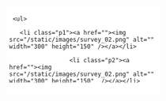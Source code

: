 <!DOCTYPE html>

<html xmlns="http://www.w3.org/1999/xhtml">

<head>

<meta http-equiv="Content-Type" content="text/html; charset=utf-8" />

<script src="https://code.jquery.com/jquery-3.1.1.min.js"></script>

<style type="text/css">

/*图片轮播*/

.box{

   margin-top: 20px;

   margin-left: 40px;

   height: 180px;

    background-color: white;

   position: relative;

   float: left;

}

.list{

   width: 300px;

   height: 150px;

   overflow: hidden;

   margin: 5px;

}

.next{

   right: 0;

}

.list li{

   position: absolute;

   top: 0;

   left: 0;

   list-style: none;

   opacity: 0;

   transition: all 0.3s ease-out;

}

.list img{

   border: 1px solid #DDD;

   float: left;

}

.list .p1{

   transform:translate3d(-100px,0,0) scale(0.70);

}

.list .p2{

   transform:translate3d(0px,0,0) scale(0.70);

   transform-origin:0 50%;

   opacity: 0.8;

   z-index: 2;

}

.list .p3{

   transform:translate3d(100px,0,0) scale(1);

   z-index: 3;

   opacity: 1;

}

.list .p4{

   transform:translate3d(200px,0,0) scale(0.70);

   transform-origin:100% 50%;

   opacity: 0.8;

   z-index: 2;

}

.list .p5{

   transform:translate3d(300px,0,0) scale(0.70);

}

.list .p6{

   transform:translate3d(400px,0,0) scale(0.70);

}

.list .p7{

   transform:translate3d(500px,0,0) scale(0.70);

}



.buttons{



 /*  width: 600px;*/

   height: 30px;

   bottom: 0;

   margin-left: 0px;

   text-align: center;

   padding-top: 10px;

}

.buttons a{

   display: inline-block;

   width: 35px;

   height: 5px;

   padding-top: 4px;

   cursor: pointer;

}



.buttons span{

   display: block;

   width: 35px;

   height: 1px;

   background: #DDDDDD;

}

.buttons .blue{

   background: #62a60a;

}

/*图片轮播结束*/

</style>

<title>图片轮播演示</title>

<script>

var $a=$(".buttons a");

var $s=$(".buttons span");

var cArr=[".list p7",".list p6",".list p5",".list p4",".list p3",".list p2",".list p1"];

var index=0;

window.onload=function(){

$a=$(".buttons a");

$s=$(".buttons span");

$(".next").click(

function(){

nextimg();

}

)

$(".prev").click(

function(){

previmg();

}

)

$(".buttons a").each(function(){

//通过底下按钮点击切换

$(this).click(function(){

var myindex=$(this).index();

var b=myindex-index;

if(b==0){

return;

}

else if(b>0) {

var newarr=cArr.splice(0,b);

cArr=$.merge(cArr,newarr);

$(".list li").each(function(i,e){

$(e).removeClass().addClass(cArr[i]);

})

index=myindex;

show();

}

else if(b<0){

cArr.reverse();

var oldarr=cArr.splice(0,-b)

cArr=$.merge(cArr,oldarr);

cArr.reverse();

$(".list li").each(function(i,e){

$(e).removeClass().addClass(cArr[i]);

})

index=myindex;

show();

}

})

})

}

//上一张

function previmg(){

cArr.unshift(cArr[6]);

cArr.pop();

//i是元素的索引，从0开始

//e为当前处理的元素

//each循环，当前处理的元素移除所有的class，然后添加数组索引i的class

$(".list li").each(function(i,e){

$(e).removeClass().addClass(cArr[i]);

})

index--;

if (index<0) {

index=6;

}

show();

}



//下一张

function nextimg(){

cArr.push(cArr[0]);

cArr.shift();

$(".list li").each(function(i,e){

$(e).removeClass().addClass(cArr[i]);

})

index++;

if (index>6) {

index=0;

}

show();

}

//改变底下按钮的背景色

function show(){

$($s).eq(index).addClass("blue").parent().siblings().children().removeClass("blue");

}



//点击class为p2的元素触发上一张照片的函数

$(document).on("click",".list .p2",function(){

previmg();

return false;//返回一个false值，让a标签不跳转

});



//点击class为p4的元素触发下一张照片的函数

$(document).on("click",".list .p4",function(){

nextimg();

return false;

});



//鼠标移入box时清除定时器

$(".box").mouseover(function(){

clearInterval(timer);

})



//鼠标移出box时开始定时器

$(".box").mouseleave(function(){

timer=setInterval(nextimg,4000);

})



//进入页面自动开始定时器

timer=setInterval(nextimg,4000);



   </script>

</head>



<body>

<div  class="box">

  <div class="list" >

     <ul>

       <li class="p1"><a href=""><img src="/static/images/survey_02.png" alt=""   width="300" height="150" /></a></li>

                     <li class="p2"><a href=""><img src="/static/images/survey_02.png" alt=""   width="300" height="150"  /></a></li>
